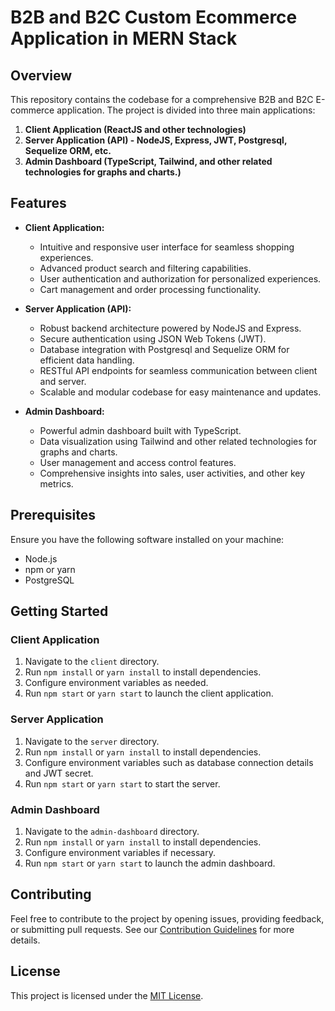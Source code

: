 # B2B and B2C Custom Ecommerce Application in MERN Stack 

## Overview

This repository contains the codebase for a comprehensive B2B and B2C E-commerce application. The project is divided into three main applications:

1. **Client Application (ReactJS and other technologies)**
2. **Server Application (API) - NodeJS, Express, JWT, Postgresql, Sequelize ORM, etc.**
3. **Admin Dashboard (TypeScript, Tailwind, and other related technologies for graphs and charts.)**

## Features

- **Client Application:**
  - Intuitive and responsive user interface for seamless shopping experiences.
  - Advanced product search and filtering capabilities.
  - User authentication and authorization for personalized experiences.
  - Cart management and order processing functionality.

- **Server Application (API):**
  - Robust backend architecture powered by NodeJS and Express.
  - Secure authentication using JSON Web Tokens (JWT).
  - Database integration with Postgresql and Sequelize ORM for efficient data handling.
  - RESTful API endpoints for seamless communication between client and server.
  - Scalable and modular codebase for easy maintenance and updates.

- **Admin Dashboard:**
  - Powerful admin dashboard built with TypeScript.
  - Data visualization using Tailwind and other related technologies for graphs and charts.
  - User management and access control features.
  - Comprehensive insights into sales, user activities, and other key metrics.

## Prerequisites

Ensure you have the following software installed on your machine:

- Node.js
- npm or yarn
- PostgreSQL

## Getting Started

### Client Application

1. Navigate to the `client` directory.
2. Run `npm install` or `yarn install` to install dependencies.
3. Configure environment variables as needed.
4. Run `npm start` or `yarn start` to launch the client application.

### Server Application

1. Navigate to the `server` directory.
2. Run `npm install` or `yarn install` to install dependencies.
3. Configure environment variables such as database connection details and JWT secret.
4. Run `npm start` or `yarn start` to start the server.

### Admin Dashboard

1. Navigate to the `admin-dashboard` directory.
2. Run `npm install` or `yarn install` to install dependencies.
3. Configure environment variables if necessary.
4. Run `npm start` or `yarn start` to launch the admin dashboard.

## Contributing

Feel free to contribute to the project by opening issues, providing feedback, or submitting pull requests. See our [Contribution Guidelines](CONTRIBUTING.md) for more details.

## License

This project is licensed under the [MIT License](LICENSE.md).
